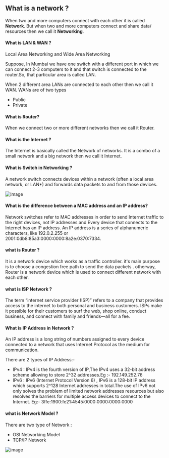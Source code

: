 ## What is a network ? 

When two and more computers connect with each other it is called **Network**.
But when two and more computers connect and share data/ resources then we call it **Networking**.

#### What is LAN & WAN ?

Local Area Networking and Wide Area Networking

Suppose, In Mumbai we have one switch with a different port in which we can connect 2-3 computers to it  and that switch is connected to the router.So, that particular area is called LAN.

When 2 different area LANs are connected to each other then we call it WAN.
WANs are of two types 
* Public
* Private
#### What is Router?

When we connect two or more different networks then we call it Router.
 
#### What is the Internet ?

The Internet is basically called the Network of networks. It is a combo of a small network and a big network then we call it Internet.

#### What is Switch in Networking ?

A network switch connects devices within a network (often a local area network, or LAN*) and forwards data packets to and from those devices.

![image](https://user-images.githubusercontent.com/96170504/216305824-6d08f751-63a0-4e92-ae81-4306b3f2c759.png)

#### What is the difference between a MAC address and an IP address?

Network switches refer to MAC addresses in order to send Internet traffic to the right devices, not IP addresses and Every device that connects to the Internet has an IP address. An IP address is a series of alphanumeric characters, like 192.0.2.255 or 2001:0db8:85a3:0000:0000:8a2e:0370:7334.

#### what is Router ?

It is a network device which works as a traffic controller. it's main purpose is to choose a congestion free path to send the data packets .
otherway, Router is a network device which is used to connect different network with each other. 

#### what is ISP Network ?

The term “internet service provider (ISP)” refers to a company that provides access to the internet to both personal and business customers. ISPs make it possible for their customers to surf the web, shop online, conduct business, and connect with family and friends—all for a fee.

#### What is IP Address in Network ?

An IP address is a long string of numbers assigned to every device connected to a network that uses Internet Protocol as the medium for communication.

There are 2 types of IP Address:-
* IPv4 : IPv4 is the fourth version of IP,The IPv4 uses a 32-bit address scheme allowing to store 2^32 addresses.Eg :- 192.149.252.76 
* IPv6 : IPv6 (Internet Protocol Version 6) , IPv6 is a 128-bit IP address which supports 2^128 Internet addresses in total.The use of IPv6 not only solves the problem of limited network addresses resources but also resolves the barriers for multiple access devices to connect to the Internet. Eg:- 3ffe:1900:fe21:4545:0000:0000:0000:0000

#### what is Network Model ?

There are two type of Network :
* OSI Networking Model
* TCP/IP Network

![image](https://user-images.githubusercontent.com/96170504/216316561-899f4ab6-2852-4d1f-94ce-c273cf884a10.png)
